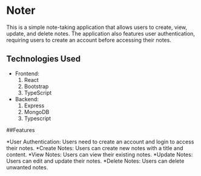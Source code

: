 # Noter
This is a simple note-taking application that allows users to create, view, update, and delete notes. The application also features user authentication, requiring users to create an account before accessing their notes.

## Technologies Used

* Frontend:
    1. React
    2. Bootstrap
    3. TypeScript
* Backend:
    1. Express
    2. MongoDB
    3. Typescript
 
##Features

*User Authentication: Users need to create an account and login to access their notes.
*Create Notes: Users can create new notes with a title and content.
*View Notes: Users can view their existing notes.
*Update Notes: Users can edit and update their notes.
*Delete Notes: Users can delete unwanted notes.
